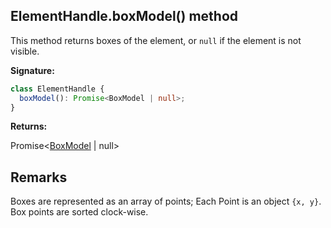 ## ElementHandle.boxModel() method

This method returns boxes of the element, or `null` if the element is not visible.

**Signature:**

```typescript
class ElementHandle {
  boxModel(): Promise<BoxModel | null>;
}
```

**Returns:**

Promise&lt;[BoxModel](./puppeteer.boxmodel.md) \| null&gt;

## Remarks

Boxes are represented as an array of points; Each Point is an object `{x, y}`. Box points are sorted clock-wise.
